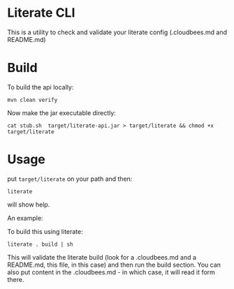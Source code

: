 # Literate CLI

 This is a utility to check and validate your literate config (.cloudbees.md and README.md)


# Build

To build the api locally:

    mvn clean verify

Now make the jar executable directly:

    cat stub.sh  target/literate-api.jar > target/literate && chmod +x target/literate
    
# Usage


put `target/literate` on your path and then:

    literate

will show help.

An example:


To build this using literate: 

    literate . build | sh

This will validate the literate build (look for a .cloudbees.md and a README.md, this file, in this case) and then run the build section.
You can also put content in the .cloudbees.md - in which case, it will read it form there.



